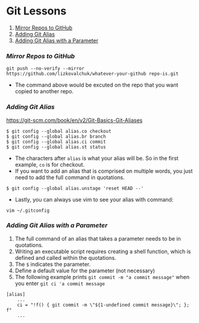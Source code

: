 # Git Lessons

1. [ Mirror Repos to GitHub ](#mirror-repos-to-github)
2. [ Adding Git Alias ](#adding-git-alias)
3. [ Adding Git Alias with a Parameter ](#adding-git-alias-with-a-parameter)

<a name="mirror-repos-to-github"></a>

### **_Mirror Repos to GitHub_**

`git push --no-verify --mirror https://github.com/lizkovalchuk/whatever-your-github repo-is.git`

- The command above would be excuted on the repo that you want copied to another repo.

<a name="adding-git-alias"></a>

### **_Adding Git Alias_**

https://git-scm.com/book/en/v2/Git-Basics-Git-Aliases


```
$ git config --global alias.co checkout
$ git config --global alias.br branch
$ git config --global alias.ci commit
$ git config --global alias.st status
```

- The characters after `alias` is what your alias will be. So in the first example, `co` is for checkout.
- If you want to add an alias that is comprised on multiple words, you just need to add the full command in quotations.

```
$ git config --global alias.unstage 'reset HEAD --'
```

- Lastly, you can always use vim to see your alias with command:

```
vim ~/.gitconfig
```

<a name="adding-git-alias-with-a-parameter"></a>

### **_Adding Git Alias with a Parameter_**

1. The full command of an alias that takes a parameter needs to be in quotations.
2. Writing an executable script requires creating a shell function, which is defined and called within the quotations.
3. The `$` indicates the parameter.
4. Define a default value for the parameter (not necessary)
5. The following example prints `git commit -m "a commit message"` when you enter `git ci 'a commit message`

```
[alias]
    ...
    ci = "!f() { git commit -m \"${1-undefined commit message}\"; }; f"
    ...
```